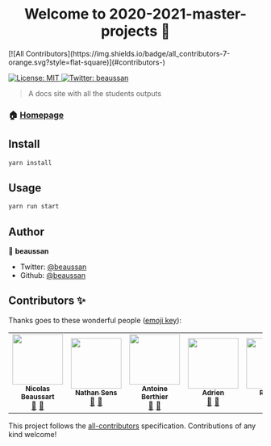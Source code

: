 <h1 align="center">Welcome to 2020-2021-master-projects 👋</h1>
<!-- ALL-CONTRIBUTORS-BADGE:START - Do not remove or modify this section -->
[![All Contributors](https://img.shields.io/badge/all_contributors-7-orange.svg?style=flat-square)](#contributors-)
<!-- ALL-CONTRIBUTORS-BADGE:END -->
<p>
  <a href="#" target="_blank">
    <img alt="License: MIT" src="https://img.shields.io/badge/License-MIT-yellow.svg" />
  </a>
  <a href="https://twitter.com/beaussan" target="_blank">
    <img alt="Twitter: beaussan" src="https://img.shields.io/twitter/follow/beaussan.svg?style=social" />
  </a>
</p>

> A docs site with all the students outputs

### 🏠 [Homepage](https://2020-2021-master-projects.vercel.app/)

## Install

```sh
yarn install
```

## Usage

```sh
yarn run start
```

## Author

👤 **beaussan**

- Twitter: [@beaussan](https://twitter.com/beaussan)
- Github: [@beaussan](https://github.com/beaussan)

## Contributors ✨

Thanks goes to these wonderful people ([emoji key](https://allcontributors.org/docs/en/emoji-key)):

<!-- ALL-CONTRIBUTORS-LIST:START - Do not remove or modify this section -->
<!-- prettier-ignore-start -->
<!-- markdownlint-disable -->
<table>
  <tr>
    <td align="center"><a href="https://github.com/beaussan"><img src="https://avatars0.githubusercontent.com/u/7281023?v=4?s=100" width="100px;" alt=""/><br /><sub><b>Nicolas Beaussart</b></sub></a><br /><a href="#ideas-beaussan" title="Ideas, Planning, & Feedback">🤔</a> <a href="https://github.com/beaussan/2020-2021-master-projects/commits?author=beaussan" title="Documentation">📖</a></td>
    <td align="center"><a href="https://github.com/Unknow46"><img src="https://avatars.githubusercontent.com/u/49709624?v=4?s=100" width="100px;" alt=""/><br /><sub><b>Nathan Sens</b></sub></a><br /><a href="#ideas-Unknow46" title="Ideas, Planning, & Feedback">🤔</a> <a href="https://github.com/beaussan/2020-2021-master-projects/commits?author=Unknow46" title="Documentation">📖</a></td>
    <td align="center"><a href="https://aberthier.netlify.app/"><img src="https://avatars.githubusercontent.com/u/34750693?v=4?s=100" width="100px;" alt=""/><br /><sub><b>Antoine Berthier</b></sub></a><br /><a href="#ideas-TheNoobProgrammeur" title="Ideas, Planning, & Feedback">🤔</a> <a href="https://github.com/beaussan/2020-2021-master-projects/commits?author=TheNoobProgrammeur" title="Documentation">📖</a></td>
    <td align="center"><a href="https://github.com/acroquelois"><img src="https://avatars.githubusercontent.com/u/49721708?v=4?s=100" width="100px;" alt=""/><br /><sub><b>Adrien</b></sub></a><br /><a href="#ideas-acroquelois" title="Ideas, Planning, & Feedback">🤔</a> <a href="https://github.com/beaussan/2020-2021-master-projects/commits?author=acroquelois" title="Documentation">📖</a></td>
    <td align="center"><a href="https://github.com/Nahalu"><img src="https://avatars.githubusercontent.com/u/24190651?v=4?s=100" width="100px;" alt=""/><br /><sub><b>Romain</b></sub></a><br /><a href="#ideas-nahalu" title="Ideas, Planning, & Feedback">🤔</a> <a href="https://github.com/beaussan/2020-2021-master-projects/commits?author=nahalu" title="Documentation">📖</a></td>
    <td align="center"><a href="https://github.com/octogene"><img src="https://avatars.githubusercontent.com/u/4295352?v=4?s=100" width="100px;" alt=""/><br /><sub><b>Bogdan Cordier</b></sub></a><br /><a href="#ideas-octogene" title="Ideas, Planning, & Feedback">🤔</a> <a href="https://github.com/beaussan/2020-2021-master-projects/commits?author=octogene" title="Documentation">📖</a></td>
    <td align="center"><a href="https://github.com/zaydane-mokni"><img src="https://avatars.githubusercontent.com/u/44756412?v=4?s=100" width="100px;" alt=""/><br /><sub><b>zaydane-mokni</b></sub></a><br /><a href="#ideas-zaydane-mokni" title="Ideas, Planning, & Feedback">🤔</a> <a href="https://github.com/beaussan/2020-2021-master-projects/commits?author=zaydane-mokni" title="Documentation">📖</a></td>
  </tr>
</table>

<!-- markdownlint-restore -->
<!-- prettier-ignore-end -->

<!-- ALL-CONTRIBUTORS-LIST:END -->

This project follows the [all-contributors](https://github.com/all-contributors/all-contributors) specification. Contributions of any kind welcome!
